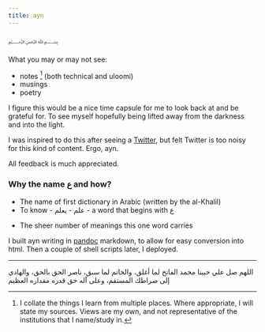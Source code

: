 ```yaml
---
title: ayn 
---
```


﷽


What you may or may not see:

* notes [^1] (both technical and uloomi)
* musings
* poetry

I figure this would be a nice time capsule for me to look back at and be grateful for. To see myself hopefully being lifted away from the darkness and into the light.

I was inspired to do this after seeing a [Twitter](https://twitter.com/darsdiary), but felt Twitter is too noisy for this kind of content. Ergo, ayn.

All feedback is much appreciated.

### Why the name ع and how?

* The name of first dictionary in Arabic (written by the al-Khalil)
* To know - علم - يعلم - a word that begins with ع
- The sheer number of meanings this one word carries


I built ayn writing in [pandoc](https://pandoc.org/MANUAL.html) markdown, to allow for easy conversion into html. Then a couple of shell scripts later, I deployed.

---
اللهم صل علي حبينا محمد الفاتح لما أغلق، والخاتم لما سبق، ناصر الحق بالحق، والهادي إلى صراطك المستقم، وعلى آله حق قدره مقداره العظيم

[^1]: I collate the things I learn from multiple places. Where appropriate, I will state my sources. Views are my own, and not representative of the institutions that I name/study in.

